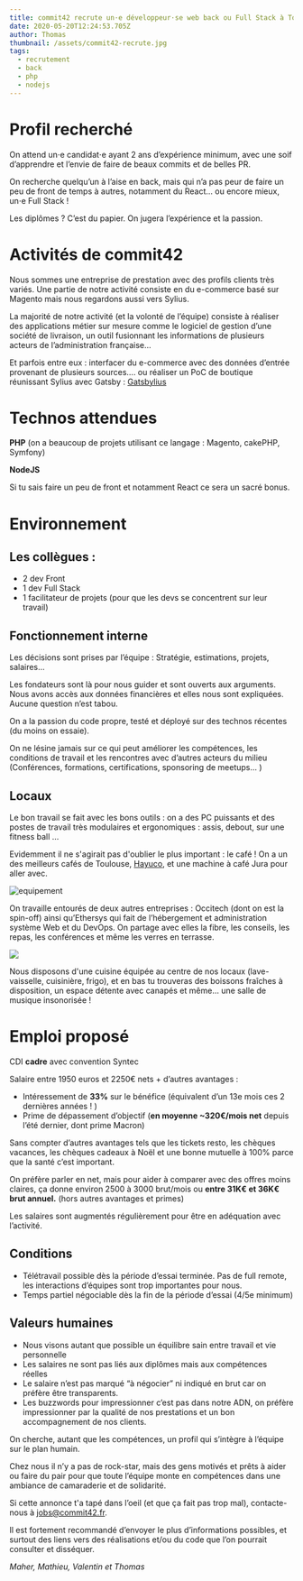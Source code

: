 ```yaml
---
title: commit42 recrute un⋅e développeur⋅se web back ou Full Stack à Toulouse
date: 2020-05-20T12:24:53.705Z
author: Thomas
thumbnail: /assets/commit42-recrute.jpg
tags:
  - recrutement
  - back
  - php
  - nodejs
---
```

# Profil recherché

On attend un⋅e candidat⋅e ayant 2 ans d’expérience minimum, avec une soif d’apprendre et l’envie de faire de beaux commits et de belles PR.

On recherche quelqu’un à l’aise en back, mais qui n’a pas peur de faire un peu de front de temps à autres, notamment du React… ou encore mieux, un⋅e Full Stack !

Les diplômes ? C’est du papier. On jugera l’expérience et la passion.

# Activités de commit42

Nous sommes une entreprise de prestation avec des profils clients très variés. 
Une partie de notre activité consiste en du e-commerce basé sur Magento mais nous regardons aussi vers Sylius.

La majorité de notre activité (et la volonté de l’équipe) consiste à réaliser des applications métier sur mesure comme le logiciel de gestion d’une société de livraison, un outil fusionnant les informations de plusieurs acteurs de l’administration française…

Et parfois entre eux : interfacer du e-commerce avec des données d’entrée provenant de plusieurs sources…. ou réaliser un PoC de boutique réunissant Sylius avec Gatsby : [Gatsbylius](https://gatsbylius.com/)

# Technos attendues

**PHP** (on a beaucoup de projets utilisant ce langage : Magento, cakePHP, Symfony)

**NodeJS**

Si tu sais faire un peu de front et notamment React ce sera un sacré bonus.

# Environnement

## Les collègues :

* 2 dev Front
* 1 dev Full Stack
* 1 facilitateur de projets (pour que les devs se concentrent sur leur travail)

## Fonctionnement interne

  Les décisions sont prises par l’équipe : Stratégie, estimations, projets, salaires…

  Les fondateurs sont là pour nous guider et sont ouverts aux arguments. Nous avons accès aux données financières et elles nous sont expliquées. Aucune question n’est tabou.

  On a la passion du code propre, testé et déployé sur des technos récentes (du moins on essaie).

  On ne lésine jamais sur ce qui peut améliorer les compétences, les conditions de travail et les rencontres avec d’autres acteurs du milieu (Conférences, formations, certifications, sponsoring de meetups… )

## Locaux

  Le bon travail se fait avec les bons outils : on a des PC puissants et des postes de travail très modulaires et ergonomiques : assis, debout, sur une fitness ball …

Evidemment il ne s'agirait pas d'oublier le plus important : le café ! On a un des meilleurs cafés de Toulouse, [Hayuco](https://www.hayuco.coffee/), et une machine à café Jura pour aller avec.

![equipement](/assets/dessin-sans-titre.png "equipement")

On travaille entourés de deux autres entreprises : Occitech (dont on est la spin-off) ainsi qu’Ethersys qui fait de l’hébergement et administration système Web et du DevOps. On partage avec elles la fibre, les conseils, les repas, les conférences et même les verres en terrasse.

![](/assets/locaux.png)


Nous disposons d'une cuisine équipée au centre de nos locaux (lave-vaisselle, cuisinière, frigo), et en bas tu trouveras des boissons fraîches à disposition, un espace détente avec canapés et même… une salle de musique insonorisée !




# Emploi proposé

CDI **cadre** avec convention Syntec

Salaire entre 1950 euros et 2250€ nets + d’autres avantages :

* Intéressement de **33%** sur le bénéfice (équivalent d’un 13e mois ces 2 dernières années ! )
* Prime de dépassement d’objectif (**en moyenne ~320€/mois net** depuis l’été dernier, dont prime Macron)

Sans compter d’autres avantages tels que les tickets resto, les chèques vacances, les chèques cadeaux à Noël et une bonne mutuelle à 100% parce que la santé c’est important.

On préfère parler en net, mais pour aider à comparer avec des offres moins claires, ça donne environ 2500 à 3000 brut/mois ou **entre 31K€ et 36K€ brut annuel.** (hors autres avantages et primes)

Les salaires sont augmentés régulièrement pour être en adéquation avec l’activité.

## Conditions

* Télétravail possible dès la période d’essai terminée. Pas de full remote, les interactions d’équipes sont trop importantes pour nous.
* Temps partiel négociable dès la fin de la période d’essai (4/5e minimum)

## Valeurs humaines

* Nous visons autant que possible un équilibre sain entre travail et vie personnelle
* Les salaires ne sont pas liés aux diplômes mais aux compétences réelles
* Le salaire n’est pas marqué “à négocier” ni indiqué en brut car on préfère être transparents.
* Les buzzwords pour impressionner c’est pas dans notre ADN, on préfère impressionner par la qualité de nos prestations et un bon accompagnement de nos clients.

On cherche, autant que les compétences, un profil qui s’intègre à l’équipe sur le plan humain.

Chez nous il n’y a pas de rock-star, mais des gens motivés et prêts à aider ou faire du pair pour que toute l’équipe monte en compétences dans une ambiance de camaraderie et de solidarité.

Si cette annonce t'a tapé dans l’oeil (et que ça fait pas trop mal), contacte-nous à jobs@commit42.fr.

Il est fortement recommandé d’envoyer le plus d’informations possibles, et surtout des liens vers des réalisations et/ou du code que l’on pourrait consulter et disséquer.

_Maher, Mathieu, Valentin et Thomas_
